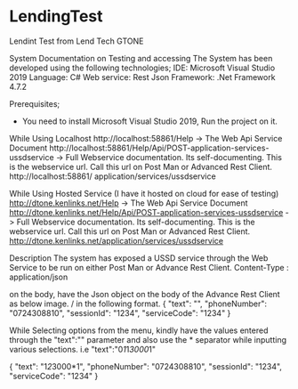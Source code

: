 # LendingTest
Lendint Test from Lend Tech GTONE

System Documentation on Testing and accessing
The System has been developed using the following technologies;
IDE: Microsoft Visual Studio 2019
Language: C#
Web service: Rest Json
Framework: .Net Framework 4.7.2

Prerequisites;
- You need to install Microsoft Visual Studio 2019, Run the project on it.

While Using Localhost
http://localhost:58861/Help -> The Web Api Service Document
http://localhost:58861/Help/Api/POST-application-services-ussdservice -> Full Webservice documentation. Its self-documenting.
This is the webservice url. Call this url on Post Man or Advanced Rest Client.
http://localhost:58861/ application/services/ussdservice

While Using Hosted Service (I have it hosted on cloud for ease of testing)
 http://dtone.kenlinks.net/Help -> The Web Api Service Document
 http://dtone.kenlinks.net/Help/Api/POST-application-services-ussdservice -> Full Webservice documentation. Its self-documenting.
This is the webservice url. Call this url on Post Man or Advanced Rest Client.
http://dtone.kenlinks.net/application/services/ussdservice

Description
The system has exposed a USSD service through the Web Service to be run on either Post Man or Advance Rest Client.
Content-Type : application/json

on the body, have the Json object on the body of the Advance Rest Client as below image. / in the following format.
{
  "text": "",
  "phoneNumber": "0724308810",
  "sessionId": "1234",
  "serviceCode": "1234"
}

While Selecting options from the menu, kindly have the values entered through the "text":"" parameter and also use the * separator while inputting various selections. i.e "text":"0*1*1*3000*1"

{
  "text": "1*2*3000*1",
  "phoneNumber": "0724308810",
  "sessionId": "1234",
  "serviceCode": "1234"
}
